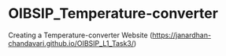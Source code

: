 # OIBSIP_Temperature-converter
Creating a Temperature-converter Website (https://janardhan-chandavari.github.io/OIBSIP_L1_Task3/)
